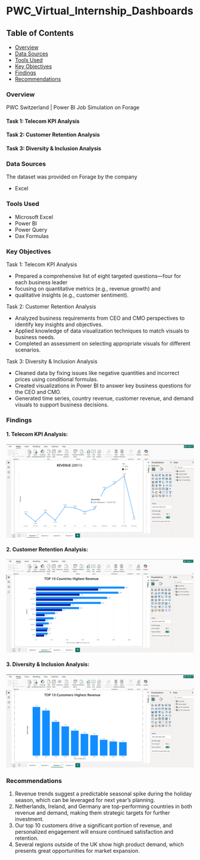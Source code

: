 # PWC_Virtual_Internship_Dashboards
## Table of Contents
- [Overview](#overview)
- [Data Sources](#data-sources)
- [Tools Used](#tools-used)
- [Key Objectives](#key-objectives)
- [Findings](#findings)
- [Recommendations](#recommendations)

### Overview
PWC Switzerland | Power BI Job Simulation on Forage 

#### Task 1: Telecom KPI Analysis
#### Task 2: Customer Retention Analysis
#### Task 3: Diversity & Inclusion Analysis


### Data Sources
The dataset was provided on Forage by the company
- Excel

### Tools Used
- Microsoft Excel
- Power BI
- Power Query
- Dax Formulas

### Key Objectives
Task 1: Telecom KPI Analysis 
   - Prepared a comprehensive list of eight targeted questions—four for each business leader
   - focusing on quantitative metrics (e.g., revenue growth) and
   - qualitative insights (e.g., customer sentiment).
     
Task 2: Customer Retention Analysis
   - Analyzed business requirements from CEO and CMO perspectives to identify key insights and objectives.
   - Applied knowledge of data visualization techniques to match visuals to business needs.
   - Completed an assessment on selecting appropriate visuals for different scenarios.

Task 3: Diversity & Inclusion Analysis
   - Cleaned data by fixing issues like negative quantities and incorrect prices using conditional formulas.
   - Created visualizations in Power BI to answer key business questions for the CEO and CMO.
   - Generated time series, country revenue, customer revenue, and demand visuals to support business decisions.


### Findings
#### 1. Telecom KPI Analysis:
   ![Revenue](https://github.com/JaishreeRM0201/Tata_Virtual_Internship_Dashboards/blob/main/Revenue(2011).png)

#### 2. Customer Retention Analysis:
   ![Highest Revenue](https://github.com/JaishreeRM0201/Tata_Virtual_Internship_Dashboards/blob/main/Highest%20Revenue.png)

#### 3. Diversity & Inclusion Analysis:
   ![Customers](https://github.com/JaishreeRM0201/Tata_Virtual_Internship_Dashboards/blob/main/Top%2010%20Customers.png)



### Recommendations
1.	Revenue trends suggest a predictable seasonal spike during the holiday season, which can be leveraged for next year’s planning.
2.	Netherlands, Ireland, and Germany  are top-performing countries in both revenue and demand, making them strategic targets for further investment.
3.	Our top 10 customers drive a significant portion of revenue, and personalized engagement will ensure continued satisfaction and retention.
4.	Several regions outside of the UK show high product demand, which presents great opportunities for market expansion.




